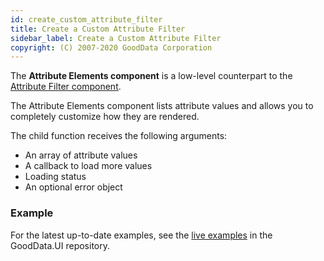 ```yaml
---
id: create_custom_attribute_filter
title: Create a Custom Attribute Filter
sidebar_label: Create a Custom Attribute Filter
copyright: (C) 2007-2020 GoodData Corporation
---
```


The **Attribute Elements component** is a low-level counterpart to the [Attribute Filter component](10_vis__attribute_filter_component.md).

The Attribute Elements component lists attribute values and allows you to completely customize how they are rendered.

The child function receives the following arguments:

* An array of attribute values
* A callback to load more values
* Loading status
* An optional error object

### Example

For the latest up-to-date examples, see the [live examples](https://github.com/gooddata/gooddata-ui-sdk/blob/master/examples/sdk-examples/src/examples/attributeFilter/AttributeElementsExample.tsx) in the GoodData.UI repository.
